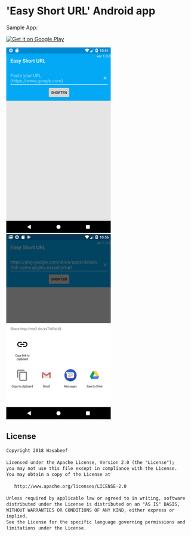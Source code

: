 # 'Easy Short URL' Android app

<p>Sample App:</p>
<a href="https://play.google.com/store/apps/details?id=com.gnglov.easyshorturl"><img alt="Get it on Google Play" src="https://play.google.com/intl/en_us/badges/images/apps/en-play-badge-border.png" width="300" /></a>

<img src="screenshot/screenshot1.png" width="280"/> <img src="screenshot/screenshot2.png" width="280"/>
 
License
-------

    Copyright 2018 Wasabeef

    Licensed under the Apache License, Version 2.0 (the "License");
    you may not use this file except in compliance with the License.
    You may obtain a copy of the License at

       http://www.apache.org/licenses/LICENSE-2.0

    Unless required by applicable law or agreed to in writing, software
    distributed under the License is distributed on an "AS IS" BASIS,
    WITHOUT WARRANTIES OR CONDITIONS OF ANY KIND, either express or implied.
    See the License for the specific language governing permissions and
    limitations under the License.